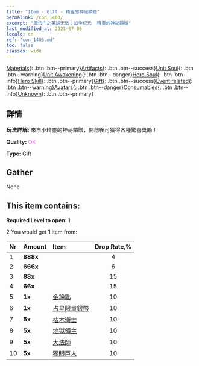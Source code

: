```yaml
---
title: "Item - Gift - 精靈的神祕饋贈"
permalink: /con_1403/
excerpt: "魔法门之英雄无敌：战争纪元  精靈的神祕饋贈"
last_modified_at: 2021-07-06
locale: cn
ref: "con_1403.md"
toc: false
classes: wide
---
```

 [Materials](/ItemsCN/){: .btn .btn--primary}[Artifacts](/ItemsCN/Artifacts/){: .btn .btn--success}[Unit Soul](/ItemsCN/UnitSoul/){: .btn .btn--warning}[Unit Awakening](/ItemsCN/UnitAwakening/){: .btn .btn--danger}[Hero Soul](/ItemsCN/HeroSoul/){: .btn .btn--info}[Hero Skill](/ItemsCN/HeroSkill/){: .btn .btn--primary}[Gift](/ItemsCN/Gift/){: .btn .btn--success}[Event related](/ItemsCN/Events/){: .btn .btn--warning}[Avatars](/ItemsCN/Avatars/){: .btn .btn--danger}[Consumables](/ItemsCN/Consumables/){: .btn .btn--info}[Unknown](/ItemsCN/Unknown/){: .btn .btn--primary}

## 詳情
 **玩法詳解:** 來自小精靈的神祕饋贈，開啟後可獲得各種驚喜獎勵！

 **Quality:** <span style="color: #DA70D6">OK</span>

 **Type:** Gift

## Gather

  None

## This item contains:

 **Required Level to open:** 1

 2 You would get **1** item  from:

  | Nr | Amount |     Item    | Drop Rate,% |
  |:---|:-------|:------------|:---------:|
  | 1 |  **888x** | <i class="fas fa-gem"/> | 4 | 
  | 2 |  **666x** | <i class="fas fa-gem"/> | 6 | 
  | 3 |  **88x** | <i class="fas fa-gem"/> | 15 | 
  | 4 |  **66x** | <i class="fas fa-gem"/> | 15 | 
  | 5 |  **1x** | [金鑰匙](/cn/Items/con_783/) | 10 | 
  | 6 |  **1x** | [占星限量銀幣](/cn/Items/con_969/) | 10 | 
  | 7 |  **5x** | [枯木衛士](/cn/Items/unt_203/) | 10 | 
  | 8 |  **5x** | [地獄領主](/cn/Items/unt_230/) | 10 | 
  | 9 |  **5x** | [大法師](/cn/Items/unt_238/) | 10 | 
  | 10 |  **5x** | [獨眼巨人](/cn/Items/unt_222/) | 10 | 
